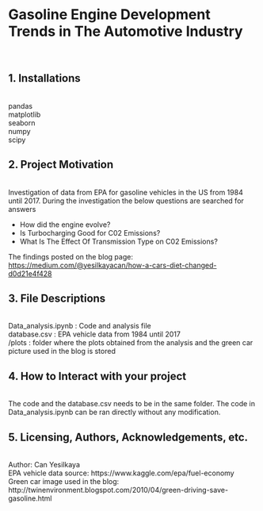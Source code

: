 <h1>Gasoline Engine Development Trends in The Automotive Industry</h1><br>

<h2>1. Installations</h2><br>
pandas<br>
matplotlib<br>
seaborn<br>
numpy<br>
scipy<br>

<h2>2. Project Motivation</h2><br>
Investigation of data from EPA for gasoline vehicles in the US from 1984 until 2017. During the investigation the below questions are searched for answers<br>

- How did the engine evolve?<br>
- Is Turbocharging Good for C02 Emissions?<br>
- What Is The Effect Of Transmission Type on C02 Emissions?<br>

The findings posted on the blog page: <a>https://medium.com/@yesilkayacan/how-a-cars-diet-changed-d0d21e4f428</a> <br>

<h2>3. File Descriptions</h2><br>
Data_analysis.ipynb : Code and analysis file<br>
database.csv : EPA vehicle data from 1984 until 2017<br>
/plots : folder where the plots obtained from the analysis and the green car picture used in the blog is stored<br>

<h2>4. How to Interact with your project</h2><br>
The code and the database.csv needs to be in the same folder. The code in Data_analysis.ipynb can be ran directly without any modification.

<h2>5. Licensing, Authors, Acknowledgements, etc.</h2><br>
Author: Can Yesilkaya<br>
EPA vehicle data source: <a>https://www.kaggle.com/epa/fuel-economy</a> <br>
Green car image used in the blog: <a>http://twinenvironment.blogspot.com/2010/04/green-driving-save-gasoline.html</a>


